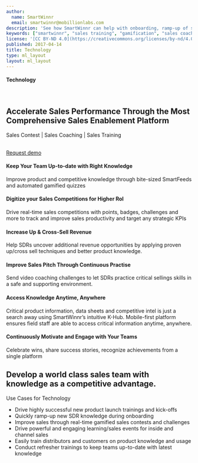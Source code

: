 ```yaml
---
author:
  name: SmartWinnr
  email: smartwinnr@mobillionlabs.com
description: 'See how SmartWinnr can help with onboarding, ramp-up of sales teams, new product launch, new service launch and more. Use SmartWinnr as a single channel to train your internal sellers, partners and distributors.'
keywords: ["smartwinnr", "sales training", "gamification", "sales coaching", "sales performance", "sales enablement", "solutions", "new product launch", "new offer launch", "new service launch", "train partners", "train distributors"]
license: '[CC BY-ND 4.0](https://creativecommons.org/licenses/by-nd/4.0)'
published: 2017-04-14
title: Technology
type: ml_layout
layout: ml_layout
---
```


<section class="ml_technology_top_section">
  <div class="row padding50">
    <div class="col-lg-10 col-md-10 col-sm-12 col-xs-12">
      <h4>Technology</h4><br>
      <h1>Accelerate Sales Performance Through the Most Comprehensive Sales Enablement Platform</h1>
      <div class="ml-font20 padding0">Sales Contest | Sales Coaching | Sales Training</div></br>
      <p align="left" class="ml-padding-top ml-padding-bottom10"><a class="ml-button" align="center" href="/request-demo">Request demo</a></p>
    </div>
  </div>
</section>

<!-- <section class="ml-homepage-first-section">
  <div class="padding50">
    <div class="row ml-margin-bottom0">
      <div class="col-lg-5 col-md-5 col-sm-12 col-xs-12">
        <h1>Accelerate Sales Performance Through the Most Comprehensive Sales Enablement Platform</h1>
        <div class="ml-font20">Sales Contest | Sales Coaching | Sales Training</div></br>
        <p align="center" class="ml-padding-top ml-padding-bottom10"><a class="ml-request-demo-button" align="center" href="/request-demo">Request demo</a></p>
      </div>
      <div class="col-lg-7 col-md-7 col-sm-12 col-xs-12">
        <script src="https://fast.wistia.com/embed/medias/r7xfygdjgw.jsonp" async></script>
        <script src="https://fast.wistia.com/assets/external/E-v1.js" async></script>
        <div class="wistia_responsive_padding" style="padding:56.25% 0 0 0;position:relative;">
          <div class="wistia_responsive_wrapper" style="height:100%;left:0;position:absolute;top:0;width:100%;">
            <div class="wistia_embed wistia_async_r7xfygdjgw videoFoam=true" style="height:100%;position:relative;width:100%">
              <div class="wistia_swatch" style="height:100%;left:0;opacity:0;overflow:hidden;position:absolute;top:0;transition:opacity 200ms;width:100%;">
                <img src="https://fast.wistia.com/embed/medias/r7xfygdjgw/swatch" style="filter:blur(5px);height:100%;object-fit:contain;width:100%;" alt="" onload="this.parentNode.style.opacity=1;" />
              </div>
            </div>
          </div>
        </div>
      </div>
    </div>
  </div>
</section> -->

<section class="ml-background-white">
  <div class="padding50">
    <div class="row ml-margin-bottom20">
      <div class="col-lg-4 col-md-4 col-sm-6 col-xs-12 ml_text_height">
        <!-- <img class="ml_small_image" alt="Image" src="../images/homepage_Gamify_KPIs.png"> -->
        <h4 class="ml-title-font">Keep Your Team Up-to-date with Right Knowledge</h4>
        <div class="ml-subtext ml_subtext_height">Improve product and competitive knowledge through bite-sized SmartFeeds and automated gamified quizzes</div>
      </div>
      <div class="col-lg-4 col-md-4 col-sm-6 col-xs-12 ml_text_height">
        <!-- <img class="ml_small_image" alt="Image" src="../images/home_new_product_launch.png"> -->
        <h4 class="ml-title-font">Digitize your Sales Competitions for Higher RoI</h4>
        <div class="ml-subtext ml_subtext_height">Drive real-time sales competitions with points, badges, challenges and more to track and improve sales productivity and target any strategic KPIs</div>
      </div>
      <div class="col-lg-4 col-md-4 col-sm-6 col-xs-12 ml_text_height">
        <!-- <img class="ml_small_image" alt="Image" src="../images/home_refresher_product_training.png"> -->
        <h4 class="ml-title-font">Increase Up & Cross-Sell Revenue</h4>
        <div class="ml-subtext ml_subtext_height">Help SDRs uncover additional revenue opportunities by applying proven up/cross sell techniques and better product knowledge.</div>
      </div>
      <div class="col-lg-4 col-md-4 col-sm-6 col-xs-12 ml_text_height">
        <!-- <img class="ml_small_image" alt="Image" src="../images/home_drive_sales_methodology.png"> -->
        <h4 class="ml-title-font">Improve Sales Pitch Through Continuous Practise</h4>
        <div class="ml-subtext ml_subtext_height">Send video coaching challenges to let SDRs practice critical sellings skills in a safe and supporting environment.</div>
      </div>
      <div class="col-lg-4 col-md-4 col-sm-6 col-xs-12 ml_text_height">
        <!-- <img class="ml_small_image" alt="Image" src="../images/home_new_hire_onboarding.png"> -->
        <h4 class="ml-title-font">Access Knowledge Anytime, Anywhere</h4>
        <div class="ml-subtext ml_subtext_height">Critical product information, data sheets and competitive intel is just a search away using SmartWinnr’s intuitive K-Hub. Mobile-first platform ensures field staff are able to access critical information anytime, anywhere.</div>
      </div>
      <div class="col-lg-4 col-md-4 col-sm-6 col-xs-12 ml_text_height">
        <!-- <img class="ml_small_image" alt="Image" src="../images/home_sales_events.png"> -->
        <h4 class="ml-title-font">Continuously Motivate and Engage with Your Teams</h4>
        <div class="ml-subtext ml_subtext_height">Celebrate wins, share success stories, recognize achievements from a single platform</div>
      </div>
    </div>
  </div>
</section>

<section class="ml_background padding50">
    <div class="row ml-margin-bottom20">
      <div class="col-lg-5 col-md-5 col-sm-6 col-xs-12 ml-text-on-image">
        <h1>Develop a world class sales team with knowledge as a competitive advantage.</h1>
      </div>
      <div class="col-lg-7 col-md-7 col-sm-6 col-xs-12 ml-sales-use-case">
        <p class="ml-bold-text ml_body_text_black">Use Cases for Technology</p>
        <ul>
          <li class="ml_body_text_black ml-list-style-disc">Drive highly successful new product launch trainings and kick-offs</li>
          <li class="ml_body_text_black ml-list-style-disc">Quickly ramp-up new SDR knowledge during onboarding</li>
          <li class="ml_body_text_black ml-list-style-disc">Improve sales through real-time gamified sales contests and challenges</li>
          <li class="ml_body_text_black ml-list-style-disc">Drive powerful and engaging learning/sales events for inside and channel sales</li>
          <li class="ml_body_text_black ml-list-style-disc">Easily train distributors and customers on product knowledge and usage</li>
          <li class="ml_body_text_black ml-list-style-disc">Conduct refresher trainings to keep teams up-to-date with latest knowledge</li>
        </ul>
      </div>
    </div>
</section>

